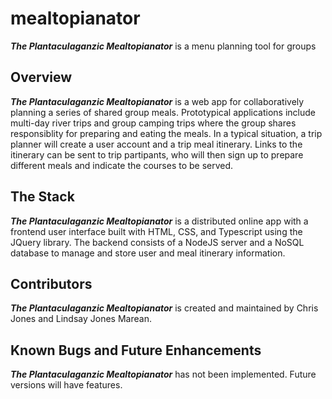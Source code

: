 # mealtopianator
***The Plantaculaganzic Mealtopianator*** is a menu planning tool for groups

## Overview
***The Plantaculaganzic Mealtopianator*** is a web app for collaboratively planning a series of shared group meals. Prototypical applications include multi-day river trips and group camping trips where the group shares responsiblity for preparing and eating the meals. In a typical situation, a trip planner will create a user account and a trip meal itinerary. Links to the itinerary can be sent to trip partipants, who will then sign up to prepare different meals and indicate the courses to be served. 

## The Stack
***The Plantaculaganzic Mealtopianator*** is a distributed online app with a frontend user interface built with HTML, CSS, and Typescript using the JQuery library. The backend consists of a NodeJS server and a NoSQL database to manage and store user and meal itinerary information. 

## Contributors
***The Plantaculaganzic Mealtopianator*** is created and maintained by Chris Jones and Lindsay Jones Marean. 

## Known Bugs and Future Enhancements
***The Plantaculaganzic Mealtopianator*** has not been implemented. Future versions will have features.
